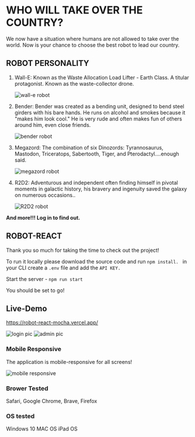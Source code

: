 # WHO WILL TAKE OVER THE COUNTRY?

We now have a situation where humans are not allowed to take over the world. Now is your chance to choose the best robot to lead our country.

## ROBOT PERSONALITY

1. Wall-E: Known as the Waste Allocation Load Lifter - Earth Class. A titular protagonist. Known as the waste-collector drone.

   ![wall-e robot](https://media.giphy.com/media/cC4jUAUPDQ91K/giphy.gif?cid=ecf05e47qrgcuc1wcswo4b22x7bvnh6q4u35flkdmnbqm3up&rid=giphy.gif&ct=g)

2. Bender: Bender was created as a bending unit, designed to bend steel girders with his bare hands. He runs on alcohol and smokes because it "makes him look cool." He is very rude and often makes fun of others around him, even close friends.

   ![bender robot](https://media.giphy.com/media/mIZ9rPeMKefm0/giphy.gif?cid=ecf05e47fch1xps2dqzweigfp9uea0t7npv77dxta7fmg5vq&rid=giphy.gif&ct=g)

3. Megazord: The combination of six Dinozords: Tyrannosaurus, Mastodon, Triceratops, Sabertooth, Tiger, and Pterodactyl....enough said.

   ![megazord robot](https://media.giphy.com/media/3ohzdLq99iKC1H1umI/giphy.gif?cid=ecf05e47365qzxkvr10tt6iljs05ny8gn7lt54zwejvptnpy&rid=giphy.gif&ct=g)

4. R2D2: Adventurous and independent often finding himself in pivotal moments in galactic history, his bravery and ingenuity saved the galaxy on numerous occasions..

   ![R2D2 robot](https://media.giphy.com/media/bq6F8QYqBU7Yc/giphy.gif?cid=ecf05e47xtkii3ngbguehyk9a18vw2y9nj8vx01kjg57mey4&rid=giphy.gif&ct=g)

**And more!!! Log in to find out.**

## ROBOT-REACT

Thank you so much for taking the time to check out the project!

To run it locally please download the source code and run `npm install. ` in your CLI
create a `.env` file and add the `API KEY.`

Start the server - `npm run start`

You should be set to go!

## Live-Demo

https://robot-react-mocha.vercel.app/

![login pic](https://media.giphy.com/media/LhTLg5habfUn81CIaM/giphy.gif)
![admin pic](https://media.giphy.com/media/SwYuSLH7MjY2UKWCZN/giphy.gif?cid=790b7611be44c2eca903eb544aae901ac02cef94006451b8&rid=giphy.gif&ct=g)

### Mobile Responsive

The application is mobile-responsive for all screens!

![mobile responsive](https://media.giphy.com/media/p3ERfukybzXCUXF7tk/giphy.gif?cid=790b7611feadf4bba924e0abd62accc6e266972a997bb7f4&rid=giphy.gif&ct=g)

### Brower Tested

Safari, Google Chrome, Brave, Firefox

### OS tested

Windows 10
MAC OS
iPad OS
